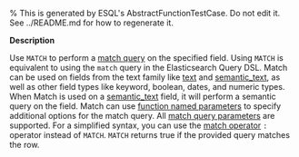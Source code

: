 % This is generated by ESQL's AbstractFunctionTestCase. Do not edit it. See ../README.md for how to regenerate it.

**Description**

Use `MATCH` to perform a [match query](/reference/query-languages/query-dsl/query-dsl-match-query.md) on the specified field. Using `MATCH` is equivalent to using the `match` query in the Elasticsearch Query DSL.  Match can be used on fields from the text family like [text](/reference/elasticsearch/mapping-reference/text.md) and [semantic_text](/reference/elasticsearch/mapping-reference/semantic-text.md), as well as other field types like keyword, boolean, dates, and numeric types. When Match is used on a [semantic_text](/reference/elasticsearch/mapping-reference/semantic-text.md) field, it will perform a semantic query on the field.  Match can use [function named parameters](/reference/query-languages/esql/esql-syntax.md#esql-function-named-params) to specify additional options for the match query. All [match query parameters](/reference/query-languages/query-dsl/query-dsl-match-query.md#match-field-params) are supported.  For a simplified syntax, you can use the [match operator](/reference/query-languages/esql/functions-operators/operators.md#esql-match-operator) `:` operator instead of `MATCH`.  `MATCH` returns true if the provided query matches the row.

